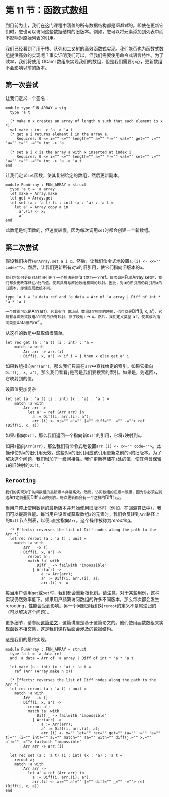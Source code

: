 # 第 11 节：函数式数组

到目前为止，我们在这门课程中涵盖的所有数据结构都是*函数式*的。即使在更新它们时，您也可以访问这些数据结构的旧版本。例如，您可以将元素添加到列表中而不影响对原始列表的引用。

我们已经看到了用于栈、队列和二叉树的高效函数式实现。我们能否也为函数式数组提供高效的实现呢？事实证明我们可以，但我们需要使用命令式语言特性。为了效率，我们将使用 OCaml 数组来实现我们的数组，但是我们需要小心，更新数组不会影响以前的版本。

## 第一次尝试

让我们定义一个签名：

```
module type FUN_ARRAY = sig
  type 'a t

  (* make n x creates an array of length n such that each element is x *)
  val make : int -> 'a -> 'a t
  (* get a i returns element i in the array a.
     Requires: 0 <= i="" <="" length="" a="" *)="" val="" get="" :="" 'a="" t="" -=""> int -> 'a

  (* set a i x is the array a with x inserted at index i
     Requires: 0 <= i="" <="" length="" a="" *)="" val="" set="" :="" 'a="" t="" -=""> int -> 'a -> 'a t
end

```

让我们定义`set`函数，使其复制给定的数组，然后更新副本。

```
module FunArray : FUN_ARRAY = struct
  type 'a t = 'a array
  let make = Array.make 
  let get = Array.get
  let set (a : 'a t) (i : int) (x : 'a) : 'a t =
    let a' = Array.copy a in
      a'.(i) <- x;
      a'
end
```

此数组是纯函数的，但速度较慢，因为每次调用`set`时都会创建一个新数组。

## 第二次尝试

假设我们执行`FunArray.set a i x`。然后，让我们命令式地设置`a.(i) <- x<="" code="">`。然后，让我们更新所有对`a`的旧引用，使它们指向旧版本的`a`。

`我们将如何更新对`a`的旧引用？一个想法是使`'a t`成为一个`ref`。每次调用`FunArray.set`时，我们都会更改存储在`a`处的值，使其具有与原始数组相同的映射。因此，对`a`的旧引用仍将引用`a`的旧版本，即使底层数组不同。`

```
type 'a t = 'a data ref and 'a data = Arr of 'a array | Diff of int * 'a * 'a t 
```

`一个数组可以是`Arr(arr)`，它具有与 OCaml 数组`arr`相同的映射，也可以是`Diff(i, x, a')`，它具有与函数式数组`a'`相同的所有映射，除了映射`i -> x`。然后，我们定义类型`'a t`，使其成为指向类型`data`值的`ref`。

从这样的数组中获取值很简单。

```
let rec get (a : 'a t) (i : int) : 'a =
    match !a with
        Arr arr -> arr.(i)
      | Diff(j, x, a') -> if i = j then x else get a' i

```

如果数组指向`Arr(arr)`，那么我们只需在`arr`中查找给定的索引。如果它指向`Diff(j, x, a')`，那么我们看看`j`是否是我们要搜索的索引。如果是，则返回`x`，它映射到的值。

设置值更加复杂

```
let set (a : 'a t) (i : int) (x : 'a) : 'a t =
    match !a with
        Arr arr ->
          let a' = ref (Arr arr) in
            a := Diff(i, arr.(i), a');
            arr.(i) <- x;="" a'="" |="" diff="" _="" -=""> ref (Diff(i, x, a))

```

如果`a`指向`Diff`，那么我们返回一个指向新`Diff`的引用，它将`i`映射到`x`。

如果`a`指向`Arr(arr)`，那么我们将命令式地设置`arr.(i) <- x<="" code="">`。此操作使对`a`的旧引用无效。这些对`a`的旧引用应该引用更新之前的`a`的旧版本。为了解决这个问题，我们增加了一级间接性。我们更新存储在`a`处的值，使其包含保留`i`的旧映射的`Diff`。`

## `Rerooting`

`我们的实现对于访问数组的最新版本非常高效。然而，访问数组的旧版本很慢，因为你必须在到达`Arr`之前遍历`Diff`节点的列表。每次更新都会有一个这样的`Diff`节点。`

当用户停止使用数组的最新版本并开始使用旧版本时（例如，在回溯算法中），我们可以提高性能。每当用户设置或获取数组`a`的元素时，我们会反转到`Arr`路径上的`Diff`节点列表，以便`a`直接指向`Arr`。这个操作被称为*rerooting*。

```
  (* Effects: reverses the list of Diff nodes along the path to the Arr *)
  let rec reroot (a : 'a t) : unit =
    match !a with
        Arr _ -> ()
      | Diff(i, x, a') ->
          reroot a';
          match !a' with
              Diff _ -> failwith "impossible"
            | Arr(arr) ->
                a := Arr(arr);
                a' := Diff(i, arr.(i), a);
                arr.(i) <- x
```

每当用户调用`get`或`set`时，我们都会重新根化树。请注意，对于某些用例，这种实现仍然效率低下。如果用户频繁访问数组的许多不同版本，那么每次都会发生 rerooting，性能会受到影响。另一个问题是我们对`reroot`的定义不是尾递归的（可以解决这个问题）。

更多细节，请参阅[这篇论文](http://www.lri.fr/~filliatr/ftp/publis/puf-wml07.ps)，这篇讲座是基于这篇论文的。他们使用函数数组来实现函数不相交集，这是我们课程后面会涉及的数据结构。

这是我们的最终实现。

```
module FunArray : FUN_ARRAY = struct
  type 'a t = 'a data ref
  and 'a data = Arr of 'a array | Diff of int * 'a * 'a t

  let make (n : int) (x : 'a) : 'a t =
    ref (Arr (Array.make n x))

  (* Effects: reverses the list of Diff nodes along the path to the Arr *)
  let rec reroot (a : 'a t) : unit =
    match !a with
        Arr _ -> ()
      | Diff(i, x, a') ->
          reroot a';
          match !a' with
              Diff _ -> failwith "impossible"
            | Arr(arr) ->
                a := Arr(arr);
                a' := Diff(i, arr.(i), a);
                arr.(i) <- x="" let="" rec="" get="" (a="" :="" 'a="" t)="" (i="" int)="" a;="" match="" !a="" with="" diff(j,="" x,="" a')="" -=""> failwith "impossible"
      | Arr arr -> arr.(i)

  let rec set (a : 'a t) (i : int) (x : 'a) : 'a t =
    reroot a;
    match !a with
        Arr arr ->
          let a' = ref (Arr arr) in
            a := Diff(i, arr.(i), a');
            arr.(i) <- x;="" a'="" |="" diff="" _="" -=""> ref (Diff(i, x, a))
end

`````
